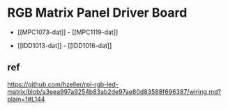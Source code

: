 
# RGB Matrix Panel Driver Board 

- [[MPC1073-dat]] - [[MPC1119-dat]]

- [[IDD1013-dat]] - [[IDD1016-dat]]


## ref 


https://github.com/hzeller/rpi-rgb-led-matrix/blob/a3eea997a9254b83ab2de97ae80d83588f696387/wiring.md?plain=1#L144